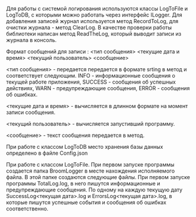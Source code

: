 ﻿Для работы с системой логирования используются классы LogToFile и LogToDB, 
с которыми можно работать через интерфейс ILogger.
Для добавления записей журнал используется метод RecordToLog, для очистки журнала - метод ClearLog.
В качестве проверки работы библиотеки написан метод ReadTheLog, который выводит записи из журнала в консоль.

Формат сообщений для записи :
<тип сообщения> <текущие дата и время> <текущий пользователь> <сообщение>

<тип сообщения>  - передается передается в формате srting в метод и соответствует следующим.
INFO - информационные сообщения о текущей работе приложения,
SUCCESS - сообщения об успешных действиях,
WARN - предупреждающие сообщения,
ERROR - сообщения об ошибках. 

<текущие дата и время> - вычисляется в длинном формате на момент записи сообщения.

<текущий пользователь> - вычисляется запустивший программу.

<сообщение> - текст сообщения передается в метод.


При работе с классом LogToDB место хранения базы данных  определено в файле Config.json

При работе с классом LogToFile.
При первом запуске программы создается папка BroomLogger в месте нахождения исполняемого файла.
В этой папке создаются следующие файлы. 
При первом запуске программы TotalLog.log, в него пишутся информационные и предупреждающие сообщения.
По одному на каждую текущую дату SuccessLog<текущая дата>.log и ErrorsLog<текущая дата>.log, 
в которые пишутся успешные события и сообщения об ошибках соответственно.
